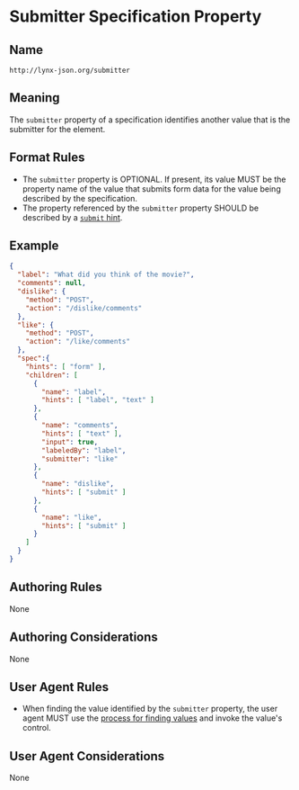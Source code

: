 # Submitter Specification Property

## Name

`http://lynx-json.org/submitter`

## Meaning

The `submitter` property of a specification identifies another value that is the submitter for the element.

## Format Rules

- The `submitter` property is OPTIONAL. If present, its value MUST be the property name of the value that submits form data for the value being described by the specification.
- The property referenced by the `submitter` property SHOULD be described by a [`submit` hint](#submit-hint).

## Example

```json
{
  "label": "What did you think of the movie?",
  "comments": null,
  "dislike": {
    "method": "POST",
    "action": "/dislike/comments"
  },
  "like": {
    "method": "POST",
    "action": "/like/comments"
  },
  "spec":{
    "hints": [ "form" ],
    "children": [
      {
        "name": "label",
        "hints": [ "label", "text" ]
      },
      {
        "name": "comments",
        "hints": [ "text" ],
        "input": true,
        "labeledBy": "label",
        "submitter": "like"
      },
      {
        "name": "dislike",
        "hints": [ "submit" ]
      },
      {
        "name": "like",
        "hints": [ "submit" ]
      }
    ]
  }
}
```

## Authoring Rules

None

## Authoring Considerations

None

## User Agent Rules

- When finding the value identified by the `submitter` property, the user agent MUST use the [process for finding values](#process-for-finding-values) and invoke the value's control.

## User Agent Considerations

None
